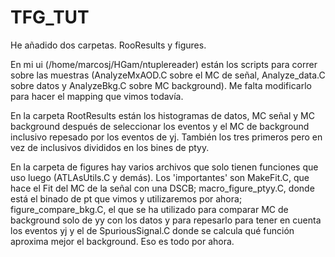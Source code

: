 # TFG_TUT

He añadido dos carpetas. RooResults y figures.

En mi ui (/home/marcosj/HGam/ntuplereader) están los scripts para correr sobre las muestras (AnalyzeMxAOD.C sobre el MC de señal, Analyze_data.C sobre datos y AnalyzeBkg.C sobre MC background). Me falta modificarlo para hacer el mapping que vimos todavía.

En la carpeta RootResults están los histogramas de datos, MC señal y MC background después de seleccionar los eventos y el MC de background inclusivo repesado por los eventos de yj. También los tres primeros pero en vez de inclusivos divididos en los bines de ptyy.

En la carpeta de figures hay varios archivos que solo tienen funciones que uso luego (ATLAsUtils.C y demás). Los 'importantes' son MakeFit.C, que hace el Fit del MC de la señal con una DSCB; macro_figure_ptyy.C, donde está el binado de pt que vimos y utilizaremos por ahora; figure_compare_bkg.C, el que se ha utilizado para comparar MC de background solo de yy con los datos y para repesarlo para tener en cuenta los eventos yj y el de SpuriousSignal.C donde se calcula qué función aproxima mejor el background. Eso es todo por ahora.
